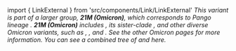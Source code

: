 import { LinkExternal } from 'src/components/Link/LinkExternal'
<i>
This variant is part of a larger group, <b>21M (Omicron)</b>, which corresponds to Pango lineage <Lin name="B.1.1.529" />. <b>21M (Omicron)</b> includes <Var name="21L (Omicron)" prefix=""/>, its sister-clade <Var name="21K (Omicron)" prefix=""/>, and other diverse Omicron variants, such as <Var name="22A (Omicron)" prefix=""/>, <Var name="22B (Omicron)" prefix=""/>, and <Var name="22C (Omicron)" prefix=""/>. See the other Omicron pages for more information.
You can see a combined tree of <Var name="21L (Omicron)" prefix=""/> and <Var name="21K (Omicron)" prefix=""/> <LinkExternal href="https://nextstrain.org/groups/neherlab/ncov/21K.21L">here</LinkExternal>.
</i>
<br/><br/>
